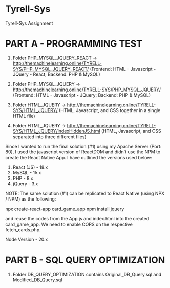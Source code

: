 # Tyrell-Sys
Tyrell-Sys Assignment

# PART A - PROGRAMMING TEST
1. Folder PHP_MYSQL_JQUERY_REACT -> http://themachinelearning.online/TYRELL-SYS/PHP_MYSQL_JQUERY_REACT/ (Frontend: HTML - Javascript - JQuery - React; Backend: PHP & MySQL)
2. Folder PHP_MYSQL_JQUERY -> http://themachinelearning.online/TYRELL-SYS/PHP_MYSQL_JQUERY/ (Frontend: HTML - Javascript - JQuery; Backend: PHP & MySQL)

3. Folder HTML_JQUERY -> http://themachinelearning.online/TYRELL-SYS/HTML_JQUERY/ (HTML, Javascript, and CSS together in a single HTML file)
4. Folder HTML_JQUERY -> http://themachinelearning.online/TYRELL-SYS/HTML_JQUERY/indexHiddenJS.html (HTML, Javascript, and CSS separated into three different files) 

Since I wanted to run the final solution (#1) using my Apache Server (Port: 80), I used the javascript version of ReactDOM and didn't use the NPM to create the React Native App. I have outlined the versions used below:

1. React (JS) - 18.x
2. MySQL - 15.x
3. PHP - 8.x
4. jQuery - 3.x

NOTE: The same solution (#1) can be replicated to React Native (using NPX / NPM) as the following:

npx create-react-app card_game_app
npm install jquery

and reuse the codes from the App.js and index.html into the created card_game_app. We need to enable CORS on the respective fetch_cards.php.

Node Version - 20.x

# PART B - SQL QUERY OPTIMIZATION

1. Folder DB_QUERY_OPTIMIZATION contains Original_DB_Query.sql and Modified_DB_Query.sql
